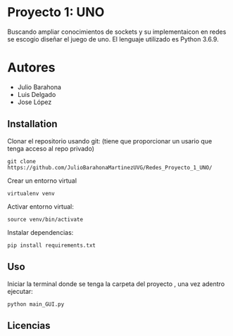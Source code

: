 # Proyecto 1: UNO

Buscando ampliar conocimientos de sockets y su implementaicon en redes se escogio diseñar el juego de uno. El lenguaje utilizado es Python 3.6.9.

# Autores 
* Julio Barahona 
* Luis Delgado 
* Jose López

## Installation

Clonar el repositorio usando git:  (tiene que proporcionar un usario que tenga acceso al repo privado)
```
git clone https://github.com/JulioBarahonaMartinezUVG/Redes_Proyecto_1_UNO/
```

Crear un entorno virtual
```
virtualenv venv
```

Activar entorno virtual:
```
source venv/bin/activate
```

Instalar dependencias: 
```
pip install requirements.txt
```


## Uso
Iniciar la terminal donde se tenga la carpeta del proyecto , una vez adentro ejecutar:
```
python main_GUI.py 
```

## Licencias
